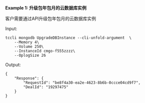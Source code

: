 **Example 1: 升级包年包月的云数据库实例**

客户需要通过API升级包年包月的云数据库实例

Input: 

```
tccli mongodb UpgradeDBInstance --cli-unfold-argument  \
    --Memory 4\
    --Volume 250\
    --InstanceId cmgo-f555zzzz\
    --OplogSize 26
```

Output: 
```
{
    "Response": {
        "RequestId": "be8f4a30-ea2e-4623-8b6b-0ccce04cd9f7",
        "DealId": "19297475"
    }
}
```

